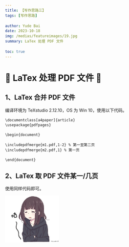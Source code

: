 ```yaml
---
title: 【写作思路三】
tags: [写作思路]

author: Yude Bai
date: 2023-10-18
img: /medias/featureimages/19.jpg
summary: LaTex 处理 PDF 文件

toc: true
---
```



# :whale: LaTex 处理 PDF 文件 :whale:


## 1、LaTex 合并 PDF 文件

编译环境为 TeXstudio 2.12.10，OS 为 Win 10，使用以下代码。

```
\documentclass[a4paper]{article}
\usepackage{pdfpages}

\begin{document}
 
\includepdfmerge{m1.pdf,1-2} % 第一至第二页
\includepdfmerge{m2.pdf,1} % 第一页

\end{document}
```


## 2、LaTex 取 PDF 文件某一/几页

使用同样代码即可。


<img src="/images_mc/26.jpg" width="35%" height="35%">


